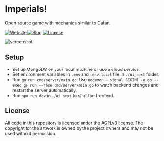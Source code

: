# Imperials!

Open source game with mechanics similar to Catan.

[![Website](https://img.shields.io/website?url=https%3A%2F%2Fimperials.app&label=imperials.app)](https://imperials.app)
[![Blog](https://img.shields.io/website?url=https%3A%2F%2Fblog.imperials.app&label=blog)](https://blog.imperials.app)
[![License](https://img.shields.io/badge/license-AGPLv3-red)](./LICENSE)

![screenshot](./blog/content/home.jpg)

## Setup

- Set up MongoDB on your local machine or use a cloud service.
- Set environment variables in `.env` and `.env.local` file in `./ui_next` folder.
- Run `go run cmd/server/main.go`. Use `nodemon --signal SIGINT -e go --exec go run --race cmd/server/main.go` to watch backend changes and restart the server automatically.
- Run `npm run dev` in `./ui_next` to start the frontend.

## License

All code in this repository is licensed under the AGPLv3 license. The copyright for the artwork is owned by the project owners and may not be used without permission.
